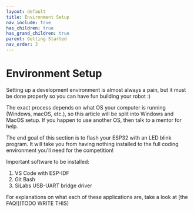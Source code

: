 ```yaml
---
layout: default
title: Environment Setup
nav_include: true
has_children: true
has_grand_children: true
parent: Getting Started
nav_order: 3
---
```


# Environment Setup

Setting up a development environment is almost always a pain, but it must be done properly so you can have fun building your robot :)

The exact process depends on what OS your computer is running (Windows, macOS, etc.), so this article will be split into Windows and MacOS setup. If you happen to use another OS, then talk to a mentor for help.

The end goal of this section is to flash your ESP32 with an LED blink program. It will take you from having nothing installed to the full coding environment you'll need for the competition!  

Important software to be installed:
1. VS Code with ESP-IDF
1. Git Bash
1. SiLabs USB-UART bridge driver

For explanations on what each of these applications are, take a look at [the FAQ!](TODO WRITE THIS)

